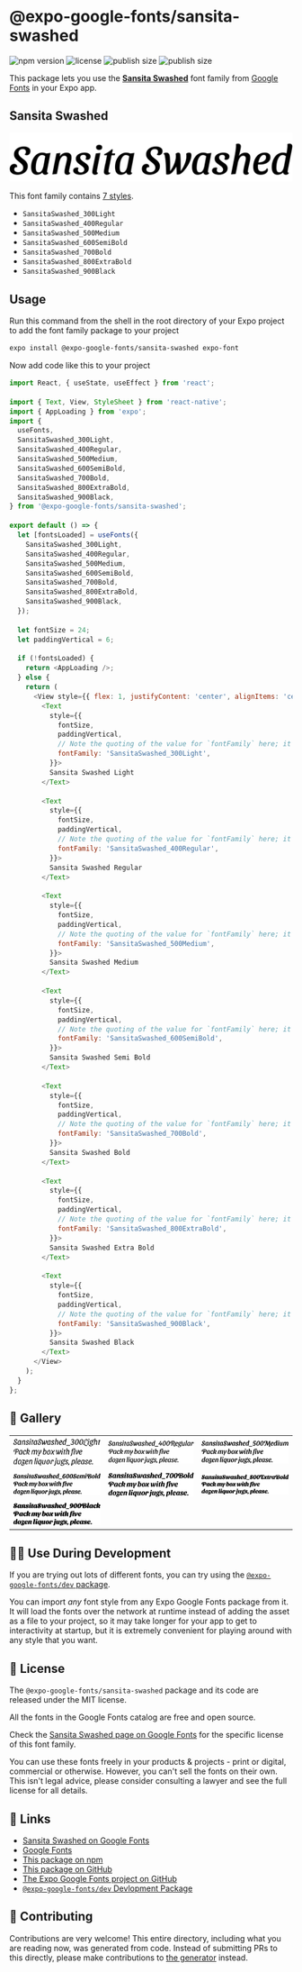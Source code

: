 # @expo-google-fonts/sansita-swashed

![npm version](https://flat.badgen.net/npm/v/@expo-google-fonts/sansita-swashed)
![license](https://flat.badgen.net/github/license/expo/google-fonts)
![publish size](https://flat.badgen.net/packagephobia/install/@expo-google-fonts/sansita-swashed)
![publish size](https://flat.badgen.net/packagephobia/publish/@expo-google-fonts/sansita-swashed)

This package lets you use the [**Sansita Swashed**](https://fonts.google.com/specimen/Sansita+Swashed) font family from [Google Fonts](https://fonts.google.com/) in your Expo app.

## Sansita Swashed

![Sansita Swashed](./font-family.png)

This font family contains [7 styles](#-gallery).

- `SansitaSwashed_300Light`
- `SansitaSwashed_400Regular`
- `SansitaSwashed_500Medium`
- `SansitaSwashed_600SemiBold`
- `SansitaSwashed_700Bold`
- `SansitaSwashed_800ExtraBold`
- `SansitaSwashed_900Black`

## Usage

Run this command from the shell in the root directory of your Expo project to add the font family package to your project
```sh
expo install @expo-google-fonts/sansita-swashed expo-font
```

Now add code like this to your project
```js
import React, { useState, useEffect } from 'react';

import { Text, View, StyleSheet } from 'react-native';
import { AppLoading } from 'expo';
import {
  useFonts,
  SansitaSwashed_300Light,
  SansitaSwashed_400Regular,
  SansitaSwashed_500Medium,
  SansitaSwashed_600SemiBold,
  SansitaSwashed_700Bold,
  SansitaSwashed_800ExtraBold,
  SansitaSwashed_900Black,
} from '@expo-google-fonts/sansita-swashed';

export default () => {
  let [fontsLoaded] = useFonts({
    SansitaSwashed_300Light,
    SansitaSwashed_400Regular,
    SansitaSwashed_500Medium,
    SansitaSwashed_600SemiBold,
    SansitaSwashed_700Bold,
    SansitaSwashed_800ExtraBold,
    SansitaSwashed_900Black,
  });

  let fontSize = 24;
  let paddingVertical = 6;

  if (!fontsLoaded) {
    return <AppLoading />;
  } else {
    return (
      <View style={{ flex: 1, justifyContent: 'center', alignItems: 'center' }}>
        <Text
          style={{
            fontSize,
            paddingVertical,
            // Note the quoting of the value for `fontFamily` here; it expects a string!
            fontFamily: 'SansitaSwashed_300Light',
          }}>
          Sansita Swashed Light
        </Text>

        <Text
          style={{
            fontSize,
            paddingVertical,
            // Note the quoting of the value for `fontFamily` here; it expects a string!
            fontFamily: 'SansitaSwashed_400Regular',
          }}>
          Sansita Swashed Regular
        </Text>

        <Text
          style={{
            fontSize,
            paddingVertical,
            // Note the quoting of the value for `fontFamily` here; it expects a string!
            fontFamily: 'SansitaSwashed_500Medium',
          }}>
          Sansita Swashed Medium
        </Text>

        <Text
          style={{
            fontSize,
            paddingVertical,
            // Note the quoting of the value for `fontFamily` here; it expects a string!
            fontFamily: 'SansitaSwashed_600SemiBold',
          }}>
          Sansita Swashed Semi Bold
        </Text>

        <Text
          style={{
            fontSize,
            paddingVertical,
            // Note the quoting of the value for `fontFamily` here; it expects a string!
            fontFamily: 'SansitaSwashed_700Bold',
          }}>
          Sansita Swashed Bold
        </Text>

        <Text
          style={{
            fontSize,
            paddingVertical,
            // Note the quoting of the value for `fontFamily` here; it expects a string!
            fontFamily: 'SansitaSwashed_800ExtraBold',
          }}>
          Sansita Swashed Extra Bold
        </Text>

        <Text
          style={{
            fontSize,
            paddingVertical,
            // Note the quoting of the value for `fontFamily` here; it expects a string!
            fontFamily: 'SansitaSwashed_900Black',
          }}>
          Sansita Swashed Black
        </Text>
      </View>
    );
  }
};

```

## 🔡 Gallery


||||
|-|-|-|
|![SansitaSwashed_300Light](./SansitaSwashed_300Light.ttf.png)|![SansitaSwashed_400Regular](./SansitaSwashed_400Regular.ttf.png)|![SansitaSwashed_500Medium](./SansitaSwashed_500Medium.ttf.png)||
|![SansitaSwashed_600SemiBold](./SansitaSwashed_600SemiBold.ttf.png)|![SansitaSwashed_700Bold](./SansitaSwashed_700Bold.ttf.png)|![SansitaSwashed_800ExtraBold](./SansitaSwashed_800ExtraBold.ttf.png)||
|![SansitaSwashed_900Black](./SansitaSwashed_900Black.ttf.png)||||


## 👩‍💻 Use During Development

If you are trying out lots of different fonts, you can try using the [`@expo-google-fonts/dev` package](https://github.com/expo/google-fonts/tree/master/font-packages/dev#readme).

You can import *any* font style from any Expo Google Fonts package from it. It will load the fonts
over the network at runtime instead of adding the asset as a file to your project, so it may take longer
for your app to get to interactivity at startup, but it is extremely convenient
for playing around with any style that you want.

## 📖 License

The `@expo-google-fonts/sansita-swashed` package and its code are released under the MIT license.

All the fonts in the Google Fonts catalog are free and open source.

Check the [Sansita Swashed page on Google Fonts](https://fonts.google.com/specimen/Sansita+Swashed) for the specific license of this font family.

You can use these fonts freely in your products & projects - print or digital, commercial or otherwise. However, you can't sell the fonts on their own. This isn't legal advice, please consider consulting a lawyer and see the full license for all details.

## 🔗 Links

- [Sansita Swashed on Google Fonts](https://fonts.google.com/specimen/Sansita+Swashed)
- [Google Fonts](https://fonts.google.com/)
- [This package on npm](https://www.npmjs.com/package/@expo-google-fonts/sansita-swashed)
- [This package on GitHub](https://github.com/expo/google-fonts/tree/master/font-packages/sansita-swashed)
- [The Expo Google Fonts project on GitHub](https://github.com/expo/google-fonts)
- [`@expo-google-fonts/dev` Devlopment Package](https://github.com/expo/google-fonts/tree/master/font-packages/dev)

## 🤝 Contributing

Contributions are very welcome! This entire directory, including what you are reading now, was generated from code. Instead of submitting PRs to this directly, please make contributions to [the generator](https://github.com/expo/google-fonts/tree/master/packages/generator) instead.
